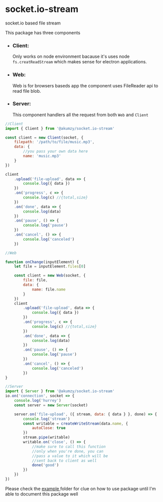 # socket.io-stream

socket.io based file stream

This package has three components

- ### Client:

  Only works on node environment bacause it's uses node `fs.creatReadStream` which makes sense for electron applications.

- ### Web:

  Web is for browsers baseds app the component uses FileReader api to read file blob.

- ### Server:
  This component handlers all the request from both `Web` and `Client`

```js
//Client
import { Client } from '@akumzy/socket.io-stream'

const client = new Client(socket, {
	filepath: '/path/to/file/music.mp3',
	data: {
		//you pass your own data here
		name: 'music.mp3'
	}
})

client
	.upload('file-upload', data => {
		console.log({ data })
	})
	.on('progress', c => {
		console.log(c) //{total,size}
	})
	.on('done', data => {
		console.log(data)
	})
	.on('pause', () => {
		console.log('pause')
	})
	.on('cancel', () => {
		console.log('canceled')
	})
```

```js
//Web

function onChange(inputElement) {
	let file = inputElement.files[0]

	const client = new Web(socket, {
		file: file,
		data: {
			name: file.name
		}
	})
	client
		.upload('file-upload', data => {
			console.log({ data })
		})
		.on('progress', c => {
			console.log(c) //{total,size}
		})
		.on('done', data => {
			console.log(data)
		})
		.on('pause', () => {
			console.log('pause')
		})
		.on('cancel', () => {
			console.log('canceled')
		})
}
```

```js
//Server
import { Server } from '@akumzy/socket.io-stream'
io.on('connection', socket => {
	console.log('hurrey')
	const server = new Server(socket)

	server.on('file-upload', ({ stream, data: { data } }, done) => {
		console.log('stream')
		const writable = createWriteStream(data.name, {
			autoClose: true
		})
		stream.pipe(writable)
		writable.on('close', () => {
			//make sure to call this function
			//only when you're done, you can
			//pass a value to it which will be
			//sent back to client as well
			done('good')
		})
	})
})
```

Please check the <a href="https://github.com/Akumzy/socket.io-stream/tree/master/example">example </a> folder for clue on how to use package until I'm able to document this package well
